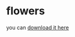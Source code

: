 # flowers
you can [download it here](https://s3.amazonaws.com/content.udacity-data.com/nd089/flower_data.tar.gz)